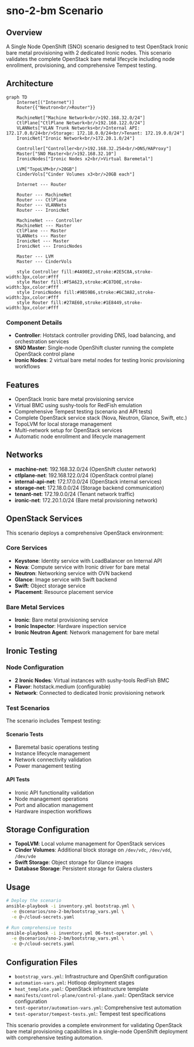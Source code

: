 # sno-2-bm Scenario

## Overview

A Single Node OpenShift (SNO) scenario designed to test OpenStack Ironic bare
metal provisioning with 2 dedicated Ironic nodes. This scenario validates the
complete OpenStack bare metal lifecycle including node enrollment,
provisioning, and comprehensive Tempest testing.

## Architecture

<!-- markdownlint-disable MD013 -->
```mermaid
graph TD
    Internet[("Internet")]
    Router{{"Neutron<br/>Router"}}

    MachineNet["Machine Network<br/>192.168.32.0/24"]
    CtlPlane["CtlPlane Network<br/>192.168.122.0/24"]
    VLANNets["VLAN Trunk Networks<br/>Internal API: 172.17.0.0/24<br/>Storage: 172.18.0.0/24<br/>Tenant: 172.19.0.0/24"]
    IronicNet["Ironic Network<br/>172.20.1.0/24"]

    Controller["Controller<br/>192.168.32.254<br/>DNS/HAProxy"]
    Master["SNO Master<br/>192.168.32.10"]
    IronicNodes["Ironic Nodes x2<br/>Virtual Baremetal"]

    LVM["TopoLVM<br/>20GB"]
    CinderVols["Cinder Volumes x3<br/>20GB each"]

    Internet --- Router

    Router --- MachineNet
    Router --- CtlPlane
    Router --- VLANNets
    Router --- IronicNet

    MachineNet --- Controller
    MachineNet --- Master
    CtlPlane --- Master
    VLANNets --- Master
    IronicNet --- Master
    IronicNet --- IronicNodes

    Master --- LVM
    Master --- CinderVols

    style Controller fill:#4A90E2,stroke:#2E5C8A,stroke-width:3px,color:#fff
    style Master fill:#F5A623,stroke:#C87D0E,stroke-width:3px,color:#fff
    style IronicNodes fill:#9B59B6,stroke:#6C3A82,stroke-width:2px,color:#fff
    style Router fill:#27AE60,stroke:#1E8449,stroke-width:3px,color:#fff
```
<!-- markdownlint-enable MD013 -->

### Component Details

- **Controller**: Hotstack controller providing DNS, load balancing, and
  orchestration services
- **SNO Master**: Single-node OpenShift cluster running the complete OpenStack
  control plane
- **Ironic Nodes**: 2 virtual bare metal nodes for testing Ironic provisioning workflows

## Features

- OpenStack Ironic bare metal provisioning service
- Virtual BMC using sushy-tools for RedFish emulation
- Comprehensive Tempest testing (scenario and API tests)
- Complete OpenStack service stack (Nova, Neutron, Glance, Swift, etc.)
- TopoLVM for local storage management
- Multi-network setup for OpenStack services
- Automatic node enrollment and lifecycle management

## Networks

- **machine-net**: 192.168.32.0/24 (OpenShift cluster network)
- **ctlplane-net**: 192.168.122.0/24 (OpenStack control plane)
- **internal-api-net**: 172.17.0.0/24 (OpenStack internal services)
- **storage-net**: 172.18.0.0/24 (Storage backend communication)
- **tenant-net**: 172.19.0.0/24 (Tenant network traffic)
- **ironic-net**: 172.20.1.0/24 (Bare metal provisioning network)

## OpenStack Services

This scenario deploys a comprehensive OpenStack environment:

### Core Services

- **Keystone**: Identity service with LoadBalancer on Internal API
- **Nova**: Compute service with Ironic driver for bare metal
- **Neutron**: Networking service with OVN backend
- **Glance**: Image service with Swift backend
- **Swift**: Object storage service
- **Placement**: Resource placement service

### Bare Metal Services

- **Ironic**: Bare metal provisioning service
- **Ironic Inspector**: Hardware inspection service
- **Ironic Neutron Agent**: Network management for bare metal

## Ironic Testing

### Node Configuration

- **2 Ironic Nodes**: Virtual instances with sushy-tools RedFish BMC
- **Flavor**: hotstack.medium (configurable)
- **Network**: Connected to dedicated Ironic provisioning network

### Test Scenarios

The scenario includes Tempest testing:

#### Scenario Tests

- Baremetal basic operations testing
- Instance lifecycle management
- Network connectivity validation
- Power management testing

#### API Tests

- Ironic API functionality validation
- Node management operations
- Port and allocation management
- Hardware inspection workflows

## Storage Configuration

- **TopoLVM**: Local volume management for OpenStack services
- **Cinder Volumes**: Additional block storage on `/dev/vdc`, `/dev/vdd`, `/dev/vde`
- **Swift Storage**: Object storage for Glance images
- **Database Storage**: Persistent storage for Galera clusters

## Usage

```bash
# Deploy the scenario
ansible-playbook -i inventory.yml bootstrap.yml \
  -e @scenarios/sno-2-bm/bootstrap_vars.yml \
  -e @~/cloud-secrets.yaml

# Run comprehensive tests
ansible-playbook -i inventory.yml 06-test-operator.yml \
  -e @scenarios/sno-2-bm/bootstrap_vars.yml \
  -e @~/cloud-secrets.yaml
```

## Configuration Files

- `bootstrap_vars.yml`: Infrastructure and OpenShift configuration
- `automation-vars.yml`: Hotloop deployment stages
- `heat_template.yaml`: OpenStack infrastructure template
- `manifests/control-plane/control-plane.yaml`: OpenStack service configuration
- `test-operator/automation-vars.yml`: Comprehensive test automation
- `test-operator/tempest-tests.yml`: Tempest test specifications

This scenario provides a complete environment for validating OpenStack bare
metal provisioning capabilities in a single-node OpenShift deployment with
comprehensive testing automation.

